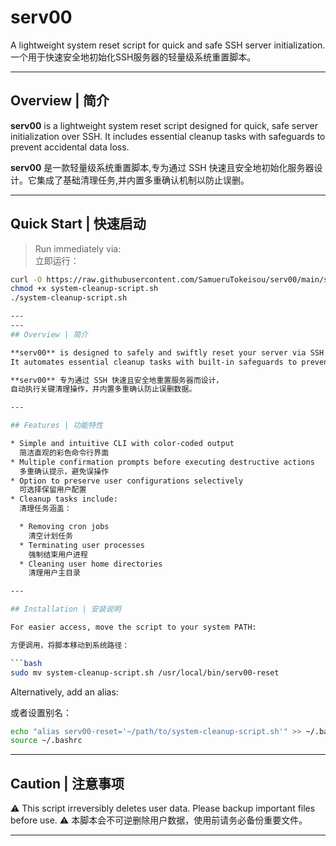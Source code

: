 # serv00

A lightweight system reset script for quick and safe SSH server initialization.
一个用于快速安全地初始化SSH服务器的轻量级系统重置脚本。

---

## Overview | 简介

**serv00** is a lightweight system reset script designed for quick, safe server initialization over SSH. It includes essential cleanup tasks with safeguards to prevent accidental data loss.

**serv00** 是一款轻量级系统重置脚本,专为通过 SSH 快速且安全地初始化服务器设计。它集成了基础清理任务,并内置多重确认机制以防止误删。

---


## Quick Start | 快速启动

> Run immediately via:  
> 立即运行：

```bash
curl -O https://raw.githubusercontent.com/SamueruTokeisou/serv00/main/system-cleanup-script.sh
chmod +x system-cleanup-script.sh
./system-cleanup-script.sh

---
---
## Overview | 简介

**serv00** is designed to safely and swiftly reset your server via SSH.
It automates essential cleanup tasks with built-in safeguards to prevent accidental data loss.

**serv00** 专为通过 SSH 快速且安全地重置服务器而设计，
自动执行关键清理操作，并内置多重确认防止误删数据。

---

## Features | 功能特性

* Simple and intuitive CLI with color-coded output
  简洁直观的彩色命令行界面
* Multiple confirmation prompts before executing destructive actions
  多重确认提示，避免误操作
* Option to preserve user configurations selectively
  可选择保留用户配置
* Cleanup tasks include:
  清理任务涵盖：

  * Removing cron jobs
    清空计划任务
  * Terminating user processes
    强制结束用户进程
  * Cleaning user home directories
    清理用户主目录

---

## Installation | 安装说明

For easier access, move the script to your system PATH:

方便调用，将脚本移动到系统路径：

```bash
sudo mv system-cleanup-script.sh /usr/local/bin/serv00-reset
```

Alternatively, add an alias:

或者设置别名：

```bash
echo "alias serv00-reset='~/path/to/system-cleanup-script.sh'" >> ~/.bashrc
source ~/.bashrc
```

---

## Caution | 注意事项

⚠️ This script irreversibly deletes user data. Please backup important files before use.
⚠️ 本脚本会不可逆删除用户数据，使用前请务必备份重要文件。

---
